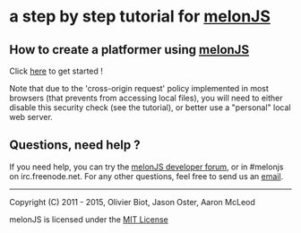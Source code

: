 a step by step tutorial for [melonJS](http://melonjs.org/)
===============================================================================

How to create a platformer using [melonJS](http://melonjs.org/)
-------------------------------------------------------------------------------
Click [here](http://melonjs.github.io/tutorial-platformer/) to get started !

Note that due to the 'cross-origin request' policy implemented in most browsers (that prevents from accessing local files), you will need to either disable this security check (see the tutorial), or better use a "personal" local web server.

Questions, need help ?
-------------------------------------------------------------------------------
If you need help, you can try the [melonJS developer forum](http://groups.google.com/group/melonjs), or in #melonjs on irc.freenode.net.
For any other questions, feel free to send us an [email](mailto:contact@melonjs.org).


-------------------------------------------------------------------------------
Copyright (C) 2011 - 2015, Olivier Biot, Jason Oster, Aaron McLeod

melonJS is licensed under the [MIT License](http://www.opensource.org/licenses/mit-license.php)
